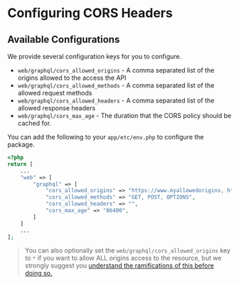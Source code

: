 # Configuring CORS Headers

## Available Configurations
We provide several configuration keys for you to configure. 

* `web/graphql/cors_allowed_origins` - A comma separated list of the origins allowed to the access the API
* `web/graphql/cors_allowed_methods` - A comma separated list of the allowed request methods
* `web/graphql/cors_allowed_headers` - A comma separated list of the allowed response headers
* `web/graphql/cors_max_age` - The duration that the CORS policy should be cached for.

You can add the following to your `app/etc/env.php` to configure the package.

```php
<?php
return [
    ...
    "web" => [
        "graphql" => [
            "cors_allowed_origins" => "https://www.myallowedorigins, https://www.myotherallowedorigin",
            "cors_allowed_methods" => "GET, POST, OPTIONS",
            "cors_allowed_headers" => "",
            "cors_max_age" => "86400",
        ]
    ]
    ...
];
```

> You can also optionally set the `web/graphql/cors_allowed_origins` key to `*` if you want to allow ALL origins access to the resource, but we strongly suggest you [understand the ramifications of this before doing so.](/docs/stories/security.md)